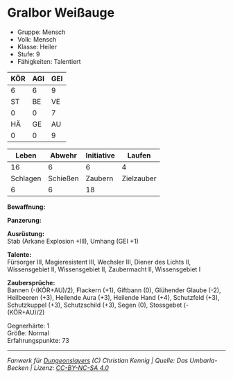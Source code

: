 # Gralbor Weißauge  
- Gruppe: Mensch  
- Volk: Mensch  
- Klasse: Heiler  
- Stufe: 9  
- Fähigkeiten: Talentiert  


| KÖR | AGI | GEI |  
| --- | --- | --- |  
| 6   | 6   | 9   |
| ST  | BE  | VE  |  
| 0   | 0   | 7   |
| HÄ  | GE  | AU  |  
| 0   | 0   | 9   |


| Leben    | Abwehr   | Initiative | Laufen     |
| -------- | -------- | ---------- | ---------- |
| 16       | 6        | 6          | 4          |
| Schlagen | Schießen | Zaubern    | Zielzauber |
| 6        | 6        | 18         |            |

**Bewaffnung:**  


**Panzerung:**  


**Ausrüstung:**  
Stab (Arkane Explosion +III), Umhang (GEI +1)

**Talente:**  
Fürsorger III, Magieresistent III, Wechsler III, Diener des Lichts II, Wissensgebiet II, Wissensgebiet II, Zaubermacht II, Wissensgebiet I

**Zaubersprüche:**  
Bannen (-(KÖR+AU)/2), Flackern (+1), Giftbann (0), Glühender Glaube (-2), Heilbeeren (+3), Heilende Aura (+3), Heilende Hand (+4), Schutzfeld (+3), Schutzkuppel (+3), Schutzschild (+3), Segen (0), Stossgebet (-(KÖR+AU)/2)

Gegnerhärte: 1  
Größe: Normal  
Erfahrungspunkte: 73  



___
*Fanwerk für [Dungeonslayers](https://www.dungeonslayers.net/) (C) Christian Kennig | Quelle: Das Umbarla-Becken | Lizenz: [CC-BY-NC-SA 4.0](https://creativecommons.org/licenses/by-nc-sa/4.0/deed.de)*